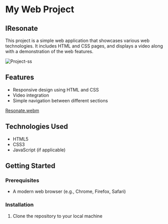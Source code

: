 # My Web Project

## IResonate
This project is a simple web application that showcases various web technologies. It includes HTML and CSS pages, and displays a video along with a demonstration of the web features.

![Project-ss](https://github.com/user-attachments/assets/edd82be5-b01f-4eea-ad71-6d3accb85b31)

## Features
- Responsive design using HTML and CSS
- Video integration
- Simple navigation between different sections

[Resonate.webm](https://github.com/user-attachments/assets/b61fb6bb-286f-4760-b92e-d9e0a4e1c6a4)


## Technologies Used
- HTML5
- CSS3
- JavaScript (if applicable)

## Getting Started

### Prerequisites
- A modern web browser (e.g., Chrome, Firefox, Safari)

### Installation
1. Clone the repository to your local machine

